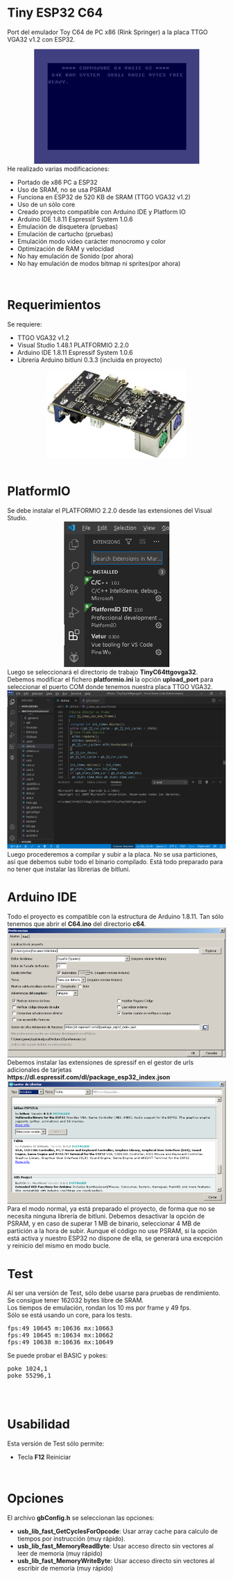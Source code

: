 
# Tiny ESP32 C64
Port del emulador Toy C64 de PC x86 (Rink Springer) a la placa TTGO VGA32 v1.2 con ESP32.
<br>
<center><img src='https://raw.githubusercontent.com/rpsubc8/ESP32TinyC64/main/preview/previewC64.gif'></center>
He realizado varias modificaciones:
<ul>
 <li>Portado de x86 PC a ESP32</li>
 <li>Uso de SRAM, no se usa PSRAM</li>
 <li>Funciona en ESP32 de 520 KB de SRAM (TTGO VGA32 v1.2)</li> 
 <li>Uso de un sólo core</li> 
 <li>Creado proyecto compatible con Arduino IDE y Platform IO</li>
 <li>Arduino IDE 1.8.11 Espressif System 1.0.6</li>
 <li>Emulación de disquetera (pruebas)</li>
 <li>Emulación de cartucho (pruebas)</li> 
 <li>Emulación modo video carácter monocromo y color</li> 
 <li>Optimización de RAM y velocidad</li>
 <li>No hay emulación de Sonido (por ahora)</li>
 <li>No hay emulación de modos bitmap ni sprites(por ahora)</li>
</ul> 
  
<br>
<h1>Requerimientos</h1>
Se requiere:
 <ul>
  <li>TTGO VGA32 v1.2</li>
  <li>Visual Studio 1.48.1 PLATFORMIO 2.2.0</li>
  <li>Arduino IDE 1.8.11 Espressif System 1.0.6</li>
  <li>Librería Arduino bitluni 0.3.3 (incluida en proyecto)</li>
 </ul>
<center><img src='https://raw.githubusercontent.com/rpsubc8/ESP32TinyC64/main/preview/ttgovga32v12.jpg'></center> 
<br>
 
 
<h1>PlatformIO</h1>
Se debe instalar el PLATFORMIO 2.2.0 desde las extensiones del Visual Studio.
<center><img src='https://raw.githubusercontent.com/rpsubc8/ESP32TinyC64/main/preview/previewPlatformIOinstall.gif'></center>
Luego se seleccionará el directorio de trabajo <b>TinyC64ttgovga32</b>.
Debemos modificar el fichero <b>platformio.ini</b> la opción <b>upload_port</b> para seleccionar el puerto COM donde tenemos nuestra placa TTGO VGA32.
<center><img src='https://raw.githubusercontent.com/rpsubc8/ESP32TinyC64/main/preview/previewPlatformIO.gif'></center>
Luego procederemos a compilar y subir a la placa. No se usa particiones, así que debemos subir todo el binario compilado.
Está todo preparado para no tener que instalar las librerias de bitluni.


<br>
<h1>Arduino IDE</h1>
Todo el proyecto es compatible con la estructura de Arduino 1.8.11.
Tan sólo tenemos que abrir el <b>C64.ino</b> del directorio <b>c64</b>.
<center><img src='https://raw.githubusercontent.com/rpsubc8/ESP32TinyC64/main/preview/previewArduinoIDEpreferences.gif'></center>
Debemos instalar las extensiones de spressif en el gestor de urls adicionales de tarjetas <b>https://dl.espressif.com/dl/package_esp32_index.json</b>
<center><img src='https://raw.githubusercontent.com/rpsubc8/ESP32TinyC64/main/preview/previewArduinoIDElibrary.gif'></center>
Para el modo normal, ya está preparado el proyecto, de forma que no se necesita ninguna librería de bitluni. 
Debemos desactivar la opción de PSRAM, y en caso de superar 1 MB de binario, seleccionar 4 MB de partición a la hora de subir. Aunque el código no use PSRAM, si la opción está activa y nuestro ESP32 no dispone de ella, se generará una excepción y reinicio del mismo en modo bucle.


<br>
<h1>Test</h1>
Al ser una versión de Test, sólo debe usarse para pruebas de rendimiento.<br>
Se consigue tener 162032 bytes libre de SRAM.<br>
Los tiempos de emulación, rondan los 10 ms por frame y 49 fps.<br>
Sólo se está usando un core, para los tests.
<pre>
fps:49 10645 m:10636 mx:10663
fps:49 10645 m:10634 mx:10662
fps:49 10638 m:10636 mx:10649
</pre>
Se puede probar el BASIC y pokes:
<pre>
poke 1024,1
poke 55296,1
</pre>
<br>

<br>
<h1>Usabilidad</h1>
Esta versión de Test sólo permite:
<ul>
 <li>Tecla <b>F12</b> Reiniciar</li>
</ul>

 
<br>
<h1>Opciones</h1>
El archivo <b>gbConfig.h</b> se seleccionan las opciones:
<ul> 
 <li><b>usb_lib_fast_GetCyclesForOpcode</b>: Usar array cache para calculo de tiempos por instrucción (muy rápido).</li>
 <li><b>usb_lib_fast_MemoryReadByte</b>: Usar acceso directo sin vectores al leer de memoria (muy rápido)</li>
 <li><b>usb_lib_fast_MemoryWriteByte</b>: Usar acceso directo sin vectores al escribir de memoria (muy rápido)</li>
</ul>
